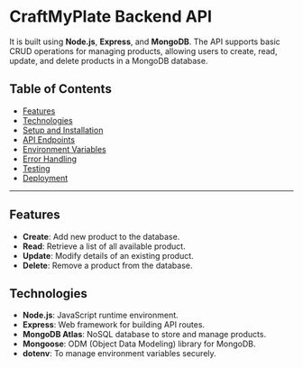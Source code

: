 # CraftMyPlate Backend API

It is built using **Node.js**, **Express**, and **MongoDB**. The API supports basic CRUD operations for managing products, allowing users to create, read, update, and delete products in a MongoDB database.

## Table of Contents

- [Features](#features)
- [Technologies](#technologies)
- [Setup and Installation](#setup-and-installation)
- [API Endpoints](#api-endpoints)
- [Environment Variables](#environment-variables)
- [Error Handling](#error-handling)
- [Testing](#testing)
- [Deployment](#deployment)

---

## Features

- **Create**: Add new product  to the database.
- **Read**: Retrieve a list of all available product.
- **Update**: Modify details of an existing product.
- **Delete**: Remove a product from the database.

## Technologies

- **Node.js**: JavaScript runtime environment.
- **Express**: Web framework for building API routes.
- **MongoDB Atlas**: NoSQL database to store and manage products.
- **Mongoose**: ODM (Object Data Modeling) library for MongoDB.
- **dotenv**: To manage environment variables securely.

